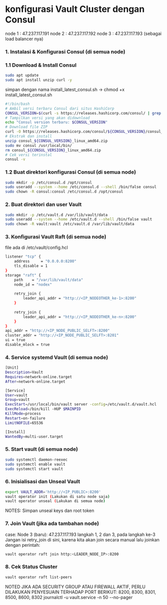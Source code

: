 # konfigurasi Vault Cluster dengan Consul
node 1 : 47.237.117.191 node 2 : 47.237.117.192 node 3 : 47.237.117.193 (sebagai load balancer nya)

### 1. Instalasi & Konfigurasi Consul (di semua node)
### 1.1 Download & Install Consul
```bash
sudo apt update
sudo apt install unzip curl -y
```
simpan dengan nama install_latest_consul.sh -> chmod +x install_latest_consul.sh
```bash
#!/bin/bash
# Ambil versi terbaru Consul dari situs HashiCorp
CONSUL_VERSION=$(curl -s https://releases.hashicorp.com/consul/ | grep -oP 'consul/\K[0-9]+\.[0-9]+\.[0-9]+' | head -1)
# Tampilkan versi yang akan didownload
echo "Consul version terbaru: $CONSUL_VERSION"
# Download file ZIP
curl -O https://releases.hashicorp.com/consul/${CONSUL_VERSION}/consul_${CONSUL_VERSION}_linux_amd64.zip
# Ekstrak dan install
unzip consul_${CONSUL_VERSION}_linux_amd64.zip
sudo mv consul /usr/local/bin/
rm consul_${CONSUL_VERSION}_linux_amd64.zip
# Cek versi terinstal
consul -v
```
### 1.2 Buat direktori konfigurasi Consul (di semua node)
```bash
sudo mkdir -p /etc/consul.d /opt/consul
sudo useradd --system --home /etc/consul.d --shell /bin/false consul
sudo chown -R consul:consul /etc/consul.d /opt/consul
```




### 2. Buat direktori dan user Vault
```bash
sudo mkdir -p /etc/vault.d /var/lib/vault/data
sudo useradd --system --home /etc/vault.d --shell /bin/false vault
sudo chown -R vault:vault /etc/vault.d /var/lib/vault/data
```
### 3. Konfigurasi Vault Raft (di semua node)
file ada di /etc/vault/config.hcl
```bash
listener "tcp" {
    address     = "0.0.0.0:8200"
    tls_disable = 1
}
storage "raft" {
    path    = "/var/lib/vault/data"
    node_id = "nodex"
    
    retry_join {
        leader_api_addr = "http://<IP_NODEOTHER_ke-1>:8200"
    }
    
    retry_join {
        leader_api_addr = "http://<IP_NODEOTHER_ke-n>:8200"
    }
}
api_addr = "http://<IP_NODE_PUBLIC_SELFT>:8200"
cluster_addr = "http://<IP_NODE_PUBLIC_SELFT>:8201"
ui = true
disable_mlock = true
```
### 4. Service systemd Vault (di semua node)
```bash
[Unit]
Description=Vault
Requires=network-online.target
After=network-online.target

[Service]
User=vault
Group=vault
ExecStart=/usr/local/bin/vault server -config=/etc/vault.d/vault.hcl
ExecReload=/bin/kill -HUP $MAINPID
KillMode=process
Restart=on-failure
LimitNOFILE=65536

[Install]
WantedBy=multi-user.target
```
### 5. Start vault (di semua node)
```bash
sudo systemctl daemon-reexec
sudo systemctl enable vault
sudo systemctl start vault
```
### 6. Inisialisasi dan Unseal Vault
```bash
export VAULT_ADDR='http://<IP_PUBLIC>:8200'
vault operator init (Lakukan di satu node saja)
vault operator unseal (Lakukan di semua node)
```
NOTES: Simpan unseal keys dan root token
### 7. Join Vault (jika ada tambahan node)
case: Node 3 (baru): 47.237.117.193
langkah 1, 2 dan 3, pada langkah ke-3 Jangan isi retry_join di sini, karena kita akan join secara manual
lalu joinkan dengan perintah:
```bash
vault operator raft join http:<LEADER_NODE_IP>:8200
```
### 8. Cek Status Cluster
```bash
vault operator raft list-peers
```

NOTED JIKA ADA SECURITY GROUP ATAU FIREWALL AKTIF, PERLU DILAKUKAN PENYESUAIN TERHADAP PORT BERIKUT: 8200, 8300, 8301, 8500, 8600, 8302
journalctl -u vault.service -n 50 --no-pager
